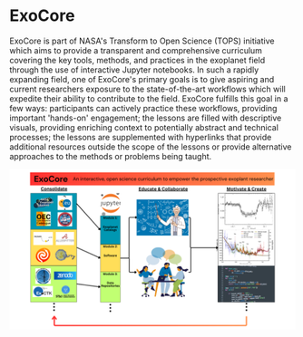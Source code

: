 # ExoCore

ExoCore is part of NASA's Transform to Open Science (TOPS) initiative which aims to provide a transparent and comprehensive curriculum covering the key tools, methods, and practices in the exoplanet field through the use of interactive Jupyter notebooks. In such a rapidly expanding field, one of ExoCore's primary goals is to give aspiring and current researchers exposure to the state-of-the-art workflows which will expedite their ability to contribute to the field. ExoCore fulfills this goal in a few ways: participants can actively practice these workflows, providing important 'hands-on' engagement; the lessons are filled with descriptive visuals, providing enriching context to potentially abstract and technical processes; the lessons are supplemented with hyperlinks that provide additional resources outside the scope of the lessons or provide alternative approaches to the methods or problems being taught.

![image](https://github.com/AstroMusers/ExoCore/blob/main/ExoCore/Graphics/ExoCore.png)
